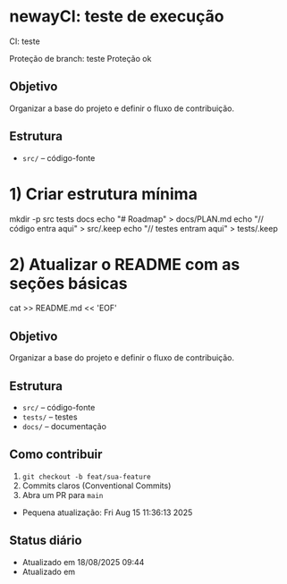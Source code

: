 # newayCI: teste de execução
CI: teste

Proteção de branch: teste
Proteção ok

## Objetivo
Organizar a base do projeto e definir o fluxo de contribuição.

## Estrutura
- `src/` – código-fonte


# 1) Criar estrutura mínima
mkdir -p src tests docs
echo "# Roadmap" > docs/PLAN.md
echo "// código entra aqui" > src/.keep
echo "// testes entram aqui" > tests/.keep

# 2) Atualizar o README com as seções básicas
cat >> README.md << 'EOF'

## Objetivo
Organizar a base do projeto e definir o fluxo de contribuição.

## Estrutura
- `src/` – código-fonte
- `tests/` – testes
- `docs/` – documentação

## Como contribuir
1. `git checkout -b feat/sua-feature`
2. Commits claros (Conventional Commits)
3. Abra um PR para `main`
- Pequena atualização: Fri Aug 15 11:36:13     2025

## Status diário
- Atualizado em 18/08/2025 09:44
- Atualizado em 
